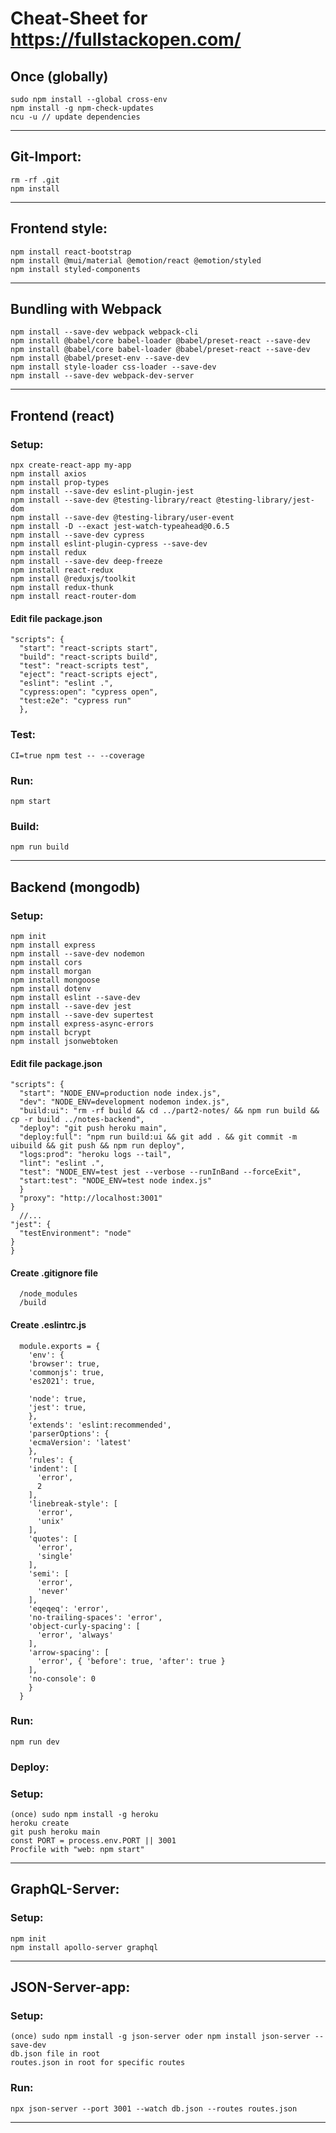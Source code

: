 # Cheat-Sheet for https://fullstackopen.com/

## Once (globally)

    sudo npm install --global cross-env
    npm install -g npm-check-updates
    ncu -u // update dependencies

***

## Git-Import:
    rm -rf .git
    npm install

***

## Frontend style:
    npm install react-bootstrap
    npm install @mui/material @emotion/react @emotion/styled
    npm install styled-components

***

## Bundling with Webpack
    npm install --save-dev webpack webpack-cli
    npm install @babel/core babel-loader @babel/preset-react --save-dev
    npm install @babel/core babel-loader @babel/preset-react --save-dev
    npm install @babel/preset-env --save-dev
    npm install style-loader css-loader --save-dev
    npm install --save-dev webpack-dev-server

***

## Frontend (react)
### Setup:  
    npx create-react-app my-app
    npm install axios
    npm install prop-types
    npm install --save-dev eslint-plugin-jest
    npm install --save-dev @testing-library/react @testing-library/jest-dom
    npm install --save-dev @testing-library/user-event
    npm install -D --exact jest-watch-typeahead@0.6.5
    npm install --save-dev cypress
    npm install eslint-plugin-cypress --save-dev
    npm install redux
    npm install --save-dev deep-freeze
    npm install react-redux
    npm install @reduxjs/toolkit
    npm install redux-thunk
    npm install react-router-dom
#### Edit file package.json
    "scripts": {
      "start": "react-scripts start",
      "build": "react-scripts build",
      "test": "react-scripts test",
      "eject": "react-scripts eject",
      "eslint": "eslint .",
      "cypress:open": "cypress open",
      "test:e2e": "cypress run"
      },
### Test:
    CI=true npm test -- --coverage
### Run:
    npm start
### Build: 
    npm run build

***

## Backend (mongodb)
###	Setup:
    npm init
    npm install express
    npm install --save-dev nodemon
    npm install cors
    npm install morgan
    npm install mongoose
    npm install dotenv
    npm install eslint --save-dev
    npm install --save-dev jest
    npm install --save-dev supertest
    npm install express-async-errors
    npm install bcrypt
    npm install jsonwebtoken
#### Edit file package.json
    "scripts": {
      "start": "NODE_ENV=production node index.js",
      "dev": "NODE_ENV=development nodemon index.js",
      "build:ui": "rm -rf build && cd ../part2-notes/ && npm run build && cp -r build ../notes-backend",
      "deploy": "git push heroku main",
      "deploy:full": "npm run build:ui && git add . && git commit -m uibuild && git push && npm run deploy",    
      "logs:prod": "heroku logs --tail",
      "lint": "eslint .",
      "test": "NODE_ENV=test jest --verbose --runInBand --forceExit",
      "start:test": "NODE_ENV=test node index.js"
      }
      "proxy": "http://localhost:3001"
    }
      //...
    "jest": {
      "testEnvironment": "node"
    }
    }
#### Create .gitignore file
      /node_modules
      /build
#### Create .eslintrc.js 
      module.exports = {
        'env': {
        'browser': true,
        'commonjs': true,
        'es2021': true,
        
        'node': true,
        'jest': true,
        },
        'extends': 'eslint:recommended',
        'parserOptions': {
        'ecmaVersion': 'latest'
        },
        'rules': {
        'indent': [
          'error',
          2
        ],
        'linebreak-style': [
          'error',
          'unix'
        ],
        'quotes': [
          'error',
          'single'
        ],
        'semi': [
          'error',
          'never'
        ],
        'eqeqeq': 'error',
        'no-trailing-spaces': 'error',
        'object-curly-spacing': [
          'error', 'always'
        ],
        'arrow-spacing': [
          'error', { 'before': true, 'after': true }
        ],
        'no-console': 0
        }
      }
###	Run:
    npm run dev
###	Deploy:
###	Setup:
    (once) sudo npm install -g heroku
    heroku create
    git push heroku main
    const PORT = process.env.PORT || 3001
    Procfile with "web: npm start"

***

## GraphQL-Server:
###	Setup:
    npm init
    npm install apollo-server graphql

***

## JSON-Server-app:
### Setup:
    (once) sudo npm install -g json-server oder npm install json-server --save-dev
    db.json file in root
    routes.json in root for specific routes
###	Run:
    npx json-server --port 3001 --watch db.json --routes routes.json

***